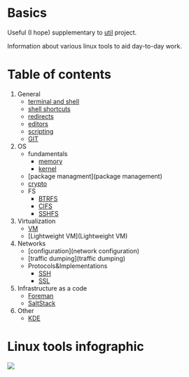 # Basics
Useful (I hope) supplementary to [util](https://github.com/kiemlicz/util) project.

Information about various linux tools to aid day-to-day work.

# Table of contents  
1. General
   * [terminal and shell](terminal)
   * [shell shortcuts](shell)
   * [redirects](redirects)
   * [editors](editors)
   * [scripting](scripting)
   * [GIT](git)
2. OS  
   * fundamentals
     * [memory](memory)
     * [kernel](kernel)
   * [package managment](package management)
   * [crypto](crypto)
   * FS
     * [BTRFS](btrfs)
     * [CIFS](cifs)
     * [SSHFS](sshfs)
3. Virtualization
   * [VM](vm)
   * [Lightweight VM](Lightweight VM)
4. Networks
   * [configuration](network configuration)
   * [traffic dumping](traffic dumping)
   * Protocols&Implementations
     * [SSH](ssh)
     * [SSL](ssl)
5. Infrastructure as a code
   * [Foreman](Foreman)
   * [SaltStack](saltstack)
6. Other
   * [KDE](kde)

# Linux tools infographic
![](http://brendangregg.com/Perf/linux_perf_tools_full.png)